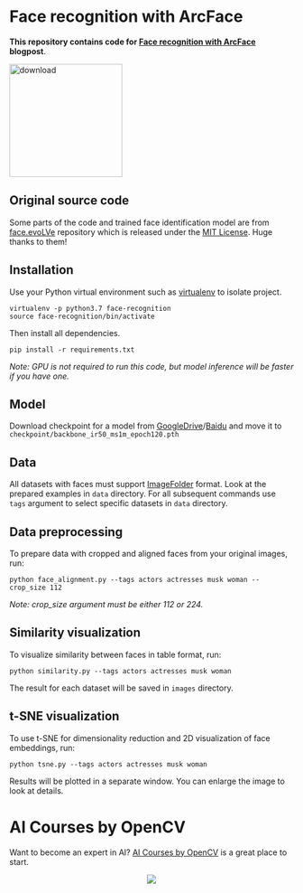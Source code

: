 
# Face recognition with ArcFace

**This repository contains code for [Face recognition with ArcFace](https://www.learnopencv.com/face-recognition-with-arcface/) blogpost**.

[<img src="https://learnopencv.com/wp-content/uploads/2022/07/download-button-e1657285155454.png" alt="download" width="200">](https://www.dropbox.com/sh/peco9u3q485tems/AADaPVWIPn-Ly1LnuLKjHnmKa?dl=1)

## Original source code

Some parts of the code and trained face identification model are from [face.evoLVe](https://github.com/ZhaoJ9014/face.evoLVe.PyTorch) repository which is released under the [MIT License](https://github.com/ZhaoJ9014/face.evoLVe.PyTorch/blob/master/LICENSE). Huge thanks to them!

## Installation

Use your Python virtual environment such as [virtualenv](https://virtualenv.pypa.io/en/latest/) to isolate project.

```
virtualenv -p python3.7 face-recognition
source face-recognition/bin/activate
```

Then install all dependencies.

```
pip install -r requirements.txt
```

_Note: GPU is not required to run this code, but model inference will be faster if you have one._

## Model
Download checkpoint for a model from [GoogleDrive](https://drive.google.com/drive/folders/1omzvXV_djVIW2A7I09DWMe9JR-9o_MYh)/[Baidu](https://pan.baidu.com/s/1L8yOF1oZf6JHfeY9iN59Mg#list/path=%2Fms1m-ir50) and move it to `checkpoint/backbone_ir50_ms1m_epoch120.pth`

## Data

All datasets with faces must support [ImageFolder](https://pytorch.org/docs/stable/torchvision/datasets.html#imagefolder) format. Look at the prepared examples in `data` directory. For all subsequent commands use `tags` argument to select specific datasets in `data` directory.

## Data preprocessing
To prepare data with cropped and aligned faces from your original images, run:

```
python face_alignment.py --tags actors actresses musk woman --crop_size 112
```

_Note: crop_size argument must be either 112 or 224._

## Similarity visualization

To visualize similarity between faces in table format, run:

```
python similarity.py --tags actors actresses musk woman
```

The result for each dataset will be saved in `images` directory.

## t-SNE visualization

To use t-SNE for dimensionality reduction and 2D visualization of face embeddings, run:

```
python tsne.py --tags actors actresses musk woman
```

Results will be plotted in a separate window. You can enlarge the image to look at details.


# AI Courses by OpenCV

Want to become an expert in AI? [AI Courses by OpenCV](https://opencv.org/courses/) is a great place to start.

<a href="https://opencv.org/courses/">
<p align="center">
<img src="https://www.learnopencv.com/wp-content/uploads/2020/04/AI-Courses-By-OpenCV-Github.png">
</p>
</a>